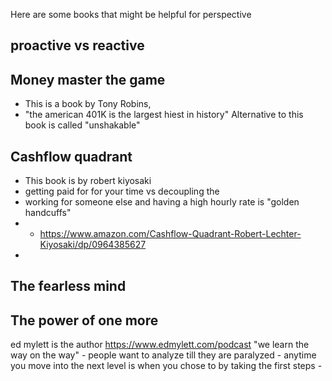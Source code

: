 Here are some books that might be helpful for perspective 

## proactive vs reactive 

## Money master the game
- This is a book by Tony Robins,
 - "the american 401K is the largest hiest in history" 
Alternative to this book is called "unshakable"



## Cashflow quadrant
 - This book is by robert kiyosaki
 - getting paid for for your time vs decoupling the 
 - working for someone else and having a high hourly rate is "golden handcuffs"
 - - https://www.amazon.com/Cashflow-Quadrant-Robert-Lechter-Kiyosaki/dp/0964385627
 - 


## The fearless mind



## The power of one more
ed mylett is the author 
https://www.edmylett.com/podcast
"we learn the way on the way"
	- people want to analyze till they are paralyzed 
	- anytime you move into the next level is when you chose to by taking the first steps
	- 


